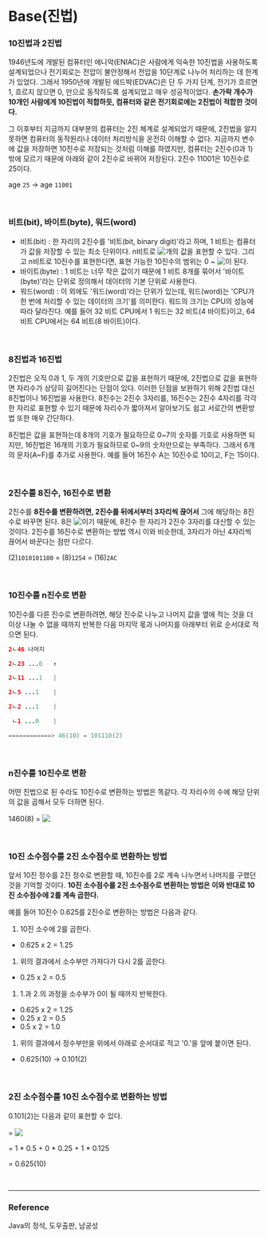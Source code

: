 # Base(진법)

### 10진법과 2진법

1946년도에 개발된 컴퓨터인 에니악(ENIAC)은 사람에게 익숙한 10진법을 사용하도록 설계되었으나 전기회로는 전압이 불안정해서 전압을 10단계로 나누어 처리하는 데 한계가 있었다. 그래서 1950년에 개발된 에드박(EDVAC)은 단 두 가지 단계, 전기가 흐르면 1, 흐르지 않으면 0, 만으로 동작하도록 설계되었고 매우 성공적이었다. **손가락 개수가 10개인 사람에게 10진법이 적합하듯, 컴퓨터와 같은 전기회로에는 2진법이 적합한 것이다.**

그 이후부터 지금까지 대부분의 컴퓨터는 2진 체계로 설계되었기 때문에, 2진법을 알지 못하면 컴퓨터의 동작원리나 데이터 처리방식을 온전히 이해할 수 없다. 지금까지 변수에 값을 저장하면 10진수로 저장되는 것처럼 이해를 하였지만, 컴퓨터는 2진수(0과 1) 밖에 모르기 때문에 아래와 같이 2진수로 바뀌어 저장된다. 2진수 11001은 10진수로 25이다.

age `25` → age `11001`

<br>

### 비트(bit), 바이트(byte), 워드(word)

- 비트(bit) : 한 자리의 2진수를 '비트(bit, binary digit)'라고 하며, 1 비트는 컴퓨터가 값을 저장할 수 있는 최소 단위이다. n비트로 <!-- $2^n$ --> <img style="transform: translateY(0.1em); background: white;" src="https://render.githubusercontent.com/render/math?math=2%5En">개의 값을 표현할 수 있다. 그리고 n비트로 10진수를 표현한다면, 표현 가능한 10진수의 범위는 0 ~ <!-- $2^n-1$ --> <img style="transform: translateY(0.1em); background: white;" src="https://render.githubusercontent.com/render/math?math=2%5En-1">이 된다.
- 바이트(byte) : 1 비트는 너무 작은 값이기 때문에 1 비트 8개를 묶어서 '바이트(byte)'라는 단위로 정의해서 데이터의 기본 단위로 사용한다.
- 워드(word) : 이 외에도 '워드(word)'라는 단위가 있는데, 워드(word)는 'CPU가 한 번에 처리할 수 있는 데이터의 크기'를 의미한다. 워드의 크기는 CPU의 성능에 따라 달라진다. 예를 들어 32 비트 CPU에서 1 워드는 32 비트(4 바이트)이고, 64비트 CPU에서는 64 비트(8 바이트)이다.

<br>

### 8진법과 16진법

2진법은 오직 0과 1, 두 개의 기호만으로 값을 표현하기 때문에, 2진법으로 값을 표현하면 자리수가 상당히 길어진다는 단점이 있다. 이러한 단점을 보완하기 위해 2진법 대신 8진법이나 16진법을 사용한다. 8진수는 2진수 3자리를, 16진수는 2진수 4자리를 각각 한 자리로 표현할 수 있기 때문에 자리수가 짧아져서 알아보기도 쉽고 서로간의 변환방법 또한 매우 간단하다.

8진법은 값을 표현하는데 8개의 기호가 필요하므로 0~7의 숫자를 기호로 사용하면 되지만, 16진법은 16개의 기호가 필요하므로 0~9의 숫자만으로는 부족하다. 그래서 6개의 문자(A~F)를 추가로 사용한다. 예를 들어 16진수 A는 10진수로 10이고, F는 15이다.

<br>

### 2진수를 8진수, 16진수로 변환

2진수를 **8진수를 변환하려면, 2진수를 뒤에서부터 3자리씩 끊어서** 그에 해당하는 8진수로 바꾸면 된다. 8은 <!-- $2^3$ --> <img style="transform: translateY(0.1em); background: white;" src="https://render.githubusercontent.com/render/math?math=2%5E3">이기 때문에, 8진수 한 자리가 2진수 3자리를 대신할 수 있는 것이다. 2진수를 16진수로 변환하는 방법 역시 이와 비슷한데, 3자리가 아닌 4자리씩 끊어서 바꾼다는 점만 다르다.

(2)`1010101100` = (8)`1254` = (16)`2AC`

<br>

### 10진수를 n진수로 변환

10진수를 다른 진수로 변환하려면, 해당 진수로 나누고 나머지 값을 옆에 적는 것을 더 이상 나눌 수 없을 때까지 반복한 다음 마지막 몫과 나머지를 아래부터 위로 순서대로 적으면 된다.

```java
2ㄴ46 나머지

2ㄴ23 ...0   ↑

2ㄴ11 ...1   |

2ㄴ5 ...1    |

2ㄴ2 ...1    |

 ㄴ1 ...0    |

============> 46(10) = 101110(2)
```

<br>

### n진수를 10진수로 변환

어떤 진법으로 된 수라도 10진수로 변환하는 방법은 똑같다. 각 자리수의 수에 해당 단위의 값을 곱해서 모두 더하면 된다.

1460(8) = <!-- $1*8^3 + 4*8^2 + 6*8^1 + 0*8^0$ --> <img style="transform: translateY(0.1em); background: white;" src="https://render.githubusercontent.com/render/math?math=1*8%5E3%20%2B%204*8%5E2%20%2B%206*8%5E1%20%2B%200*8%5E0">

<br>

### 10진 소수점수를 2진 소수점수로 변환하는 방법

앞서 10진 정수를 2진 정수로 변환할 때, 10진수를 2로 계속 나누면서 나머지를 구했던 것을 기억할 것이다. **10진 소수점수를 2진 소수점수로 변환하는 방법은 이와 반대로 10진 소수점수에 2를 계속 곱한다.** 

예를 들어 10진수 0.625를 2진수로 변환하는 방법은 다음과 같다.

1. 10진 소수에 2를 곱한다.
- 0.625 x 2 = 1.25
1. 위의 결과에서 소수부만 가져다가 다시 2를 곱한다.
- 0.25 x 2 = 0.5
1. 1.과 2.의 과정을 소수부가 0이 될 때까지 반복한다.
- 0.625 x 2 = 1.25
- 0.25 x 2 = 0.5
- 0.5 x 2 = 1.0
1. 위의 결과에서 정수부만을 위에서 아래로 순서대로 적고 '0.'을 앞에 붙이면 된다.
- 0.625(10) → 0.101(2)

<br>

### 2진 소수점수를 10진 소수점수로 변환하는 방법

0.101(2)는 다음과 같이 표현할 수 있다. 

= <!-- $1 * 2^{-1} + 0 * 2^{-2} + 1 * 2^{-3}$ --> <img style="transform: translateY(0.1em); background: white;" src="https://render.githubusercontent.com/render/math?math=1%20*%202%5E%7B-1%7D%20%2B%200%20*%202%5E%7B-2%7D%20%2B%201%20*%202%5E%7B-3%7D">

= 1 * 0.5 + 0 * 0.25 + 1 * 0.125

= 0.625(10)

<br>

---

### Reference

Java의 정석, 도우출판, 남궁성
